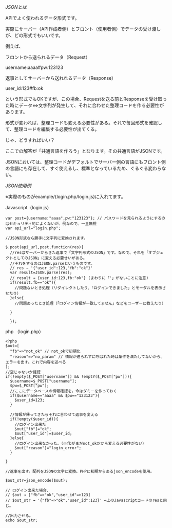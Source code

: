 *JSONとは*

APIでよく使われるデータ形式です。

実際にサーバー（API作成者側）とフロント（使用者側）でデータの受け渡しが、どの形式でもいいです。

例えば、

フロントから送られるデータ（Request）

username:aaaa#pw:123123

返事としてサーバーから送れれるデータ（Response）

user_id:123#fb:ok

という形式でもOKですが、この場合、Requestを送る前とResponseを受け取った時にデータ⇔文字列が発生して、それに合わせた整理コードを作る必要性があります。

形式が変われば、整理コードも変える必要性がある。それで毎回形式を確認して、整理コードを編集する必要性が出てくる。

じゃ、どうすればいい？

ここでの解答が「共通言語を作ろう」となります。その共通言語がJSONです。

JSONにおいては、整理コードがデフォルトでサーバー側の言語にもフロント側の言語にも存在して、すぐ使えるし、標準となっているため、ぐるぐる変わらない。

*JSON使用例*

※実際のものがexample/{login.php/login.js}に入れてます。

Javascript（login.js）

```
var post={username:"aaaa",pw:"123123"}; // パスワードを見られるようにするのはセキュリティ的によくないが、例なので、一旦無視
var api_url="login.php";

//JSON形式なら勝手に文字列に変換されます。

$.post(api_url,post,function(res){
  //resはサーバーからきた返事で「文字列形式のJSON」です。なので、それを「オブジェクトとしてのJSON」に変える必要せいがある。
  //それをするのはJSON.parseというものです。
  // res → '{"user_id":123,"fb":"ok"}'
  var result=JSON.parse(res);
  // result → {user_id:123,fb:"ok"} (まわりに「'」がないことに注意)
  if(result.fb=="ok"){
    //問題ないとき処理（リダイレクトしたり、「ログインできました」とモーダルを表示させたり）
  }else{
    //問題あったとき処理（「ログイン情報が一致してません」などをユーザーに教えたり）

  }

  });

```

php （login.php）

```
<?php
$out=[
  "fb"=>"not_ok" // not_okで初期化
  "reason"=>"no_param" // 情報が送られずに呼ばれた時は条件を満たしてないから、エラーを出す。これで内容を述べる
];
//空じゃないか確認
if(!empty($_POST["username"]) && !emptY($_POST["pw"])){
  $username=$_POST["username"];
  $pw=$_POST["pw"];
  //ここにデータベースの情報確認を。今はダミーを作っておく
  if($username=="aaaa" && $pw=="123123"){
    $user_id=123;
  }

  //情報が帰ってきたらそれに合わせて返事を変える
  if(!empty($user_id)){
    //ログイン出来た
    $out["fb"]="ok";
    $out["user_id"]=$user_id;
  }else{
    //ログイン出来なかった。（※fbがまだnot_okだから変える必要性がない）
    $out["reason"]="login_error";
  }

}

//返事を出す。配列をJSONの文字に変換。PHPに初期からあるjson_encodeを使用。

$out_str=json_encode($out);

// ログイン出来た場合、
// $out → ["fb"=>"ok","user_id"=>123]
// $out_str → '{"fb"=>"ok","user_id":123}' ←上のJavascriptコードのresと同じ。

//出力させる。
echo $out_str;

```
